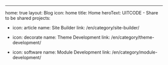 ---
home: true
layout: Blog
icon: home
title: Home
heroText: UITCODE - Share to be shared
projects:
  - icon: article
    name: Site Builder
    link: /en/category/site-builder/

  - icon: decorate
    name: Theme Development
    link: /en/category/theme-development/

  - icon: software
    name: Module Development
    link: /en/category/module-development/
